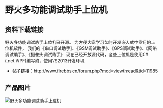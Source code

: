 [](index)

# 野火多功能调试助手上位机
## 资料下载链接
野火多功能调试助手上位机已开源。
为方便大家学习如何开发嵌入式中常用的上位机软件，
我们的《串口调试助手》、《GSM调试助手》、《GPS调试助手》、《网络调试助手》、《摄像头调试助手》
现在已经开放源代码，这些上位机是使用C#  (.net WPF)编写的，使用VS2013开发环境
* 帖子链接：http://www.firebbs.cn/forum.php?mod=viewthread&tid=11985

## 产品图片
![野火多功能调试助手上位机](https://raw.githubusercontent.com/wiki/Embdefire/products/images/上位机/野火多功能调试助手上位机.jpg)
